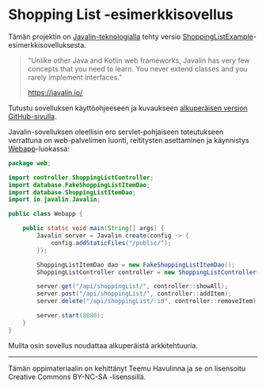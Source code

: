 # Shopping List -esimerkkisovellus

Tämän projektin on [Javalin-teknologialla](https://javalin.io/) tehty versio [ShoppingListExample](https://github.com/havulinna/shoppinglist-example)-esimerkkisovelluksesta. 

> "Unlike other Java and Kotlin web frameworks, Javalin has very few concepts that you need to learn. You never extend classes and you rarely implement interfaces."
>
> https://javalin.io/

Tutustu sovelluksen käyttöohjeeseen ja kuvaukseen [alkuperäisen version GitHub-sivulla](https://github.com/havulinna/shoppinglist-example).

Javalin-sovelluksen oleellisin ero servlet-pohjaiseen toteutukseen verrattuna on web-palvelimen luonti, reititysten asettaminen ja käynnistys [Webapp](src/main/java/web/Webapp.java)-luokassa:

```java
package web;

import controller.ShoppingListController;
import database.FakeShoppingListItemDao;
import database.ShoppingListItemDao;
import io.javalin.Javalin;

public class Webapp {

    public static void main(String[] args) {
        Javalin server = Javalin.create(config -> {
            config.addStaticFiles("/public/");
        });

        ShoppingListItemDao dao = new FakeShoppingListItemDao();
        ShoppingListController controller = new ShoppingListController(dao);

        server.get("/api/shoppingList/", controller::showAll);
        server.post("/api/shoppingList/", controller::addItem);
        server.delete("/api/shoppingList/:id", controller::removeItem);

        server.start(8080);
    }
}
```

Muilta osin sovellus noudattaa alkuperäistä arkkitehtuuria.

---

Tämän oppimateriaalin on kehittänyt Teemu Havulinna ja se on lisensoitu Creative Commons BY-NC-SA -lisenssillä. 
